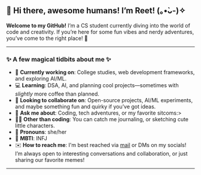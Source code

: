 ## 🌼 Hi there, awesome humans! I’m Reet! (｡•̀ᴗ-)✧

**Welcome to my GitHub!** I’m a CS student currently diving into the world of code and creativity. If you’re here for some fun vibes and nerdy adventures, you’ve come to the right place! 🌸

---

### ✨ A few magical tidbits about me ✨

- 🔮 **Currently working on**:  College studies, web development frameworks, and exploring AI/ML.
- 💻 **Learning**: DSA, AI, and planning cool projects—sometimes with *slightly* more coffee than planned.
- 🤝 **Looking to collaborate on**: Open-source projects, AI/ML experiments, and maybe something fun and quirky if you’ve got ideas.
- 💬 **Ask me about**: Coding, tech adventures, or my favorite sitcoms:>
- 🧑‍🎨 **Other than coding**: You can catch me journaling, or sketching cute little characters.
- 🌸 **Pronouns**: she/her
- 🦄 **MBTI**: INFJ
- ✉️ **How to reach me**: I'm best reached via [mail](mailto:reet.ritul0211@gmail.com) or DMs on my socials! I’m always open to interesting conversations and collaboration, or just sharing our favorite memes!

---

